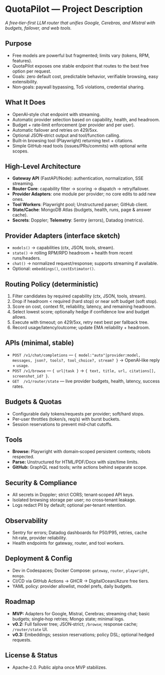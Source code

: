 # QuotaPilot — Project Description

*A free‑tier–first LLM router that unifies Google, Cerebras, and Mistral with budgets, failover, and web tools.*

## Purpose

* Free models are powerful but fragmented; limits vary (tokens, RPM, features).
* QuotaPilot exposes one stable endpoint that routes to the best free option per request.
* Goals: zero default cost, predictable behavior, verifiable browsing, easy extensibility.
* Non‑goals: paywall bypassing, ToS violations, credential sharing.

## What It Does

* OpenAI‑style chat endpoint with streaming.
* Automatic provider selection based on capability, health, and headroom.
* Budget + rate‑limit enforcement (per provider and per user).
* Automatic failover and retries on 429/5xx.
* Optional JSON‑strict output and tool/function calling.
* Built‑in browsing tool (Playwright) returning text + citations.
* Simple GitHub read tools (issues/PRs/commits) with optional write scopes.

## High‑Level Architecture

* **Gateway API** (FastAPI/Node): authentication, normalization, SSE streaming.
* **Router Core**: capability filter → scoring → dispatch → retry/failover.
* **Provider Adapters**: one module per provider; no core edits to add new ones.
* **Tool Workers**: Playwright pool; Unstructured parser; GitHub client.
* **State/Cache**: MongoDB Atlas (budgets, health, runs, page & answer cache).
* **Secrets**: Doppler; **Telemetry**: Sentry (errors), Datadog (metrics).

## Provider Adapters (interface sketch)

* `models()` → capabilities (ctx, JSON, tools, stream).
* `state()` → rolling RPM/RPD headroom + health from recent runs/headers.
* `chat()` → normalized request/response; supports streaming if available.
* Optional: `embeddings()`, `costEstimator()`.

## Routing Policy (deterministic)

1. Filter candidates by required capability (ctx, JSON, tools, stream).
2. Drop if headroom < required (hard stop) or near soft budget (soft stop).
3. Score on cost, context fit, reliability, latency, and remaining headroom.
4. Select lowest score; optionally hedge if confidence low and budget allows.
5. Execute with timeout; on 429/5xx, retry next best per fallback tree.
6. Record usage/latency/outcome; update EMA reliability + headroom.

## APIs (minimal, stable)

* `POST /v1/chat/completions` — `{ model:"auto"|provider:model, messages, json?, tools?, tool_choice?, stream? }` → OpenAI‑like reply + `usage`.
* `POST /v1/browse` — `{ url|task }` → `{ text, title, url, citations[], screenshot_id? }`.
* `GET  /v1/router/state` — live provider budgets, health, latency, success rates.

## Budgets & Quotas

* Configurable daily tokens/requests per provider; soft/hard stops.
* Per‑user throttles (token/s, req/s) with burst buckets.
* Session reservations to prevent mid‑chat cutoffs.

## Tools

* **Browse:** Playwright with domain‑scoped persistent contexts; robots respected.
* **Parse:** Unstructured for HTML/PDF/Docx with size/time limits.
* **GitHub:** GraphQL read tools; write actions behind separate scope.

## Security & Compliance

* All secrets in Doppler; strict CORS; tenant‑scoped API keys.
* Isolated browsing storage per user; no cross‑tenant leakage.
* Logs redact PII by default; optional per‑tenant retention.

## Observability

* Sentry for errors; Datadog dashboards for P50/P95, retries, cache hit‑rate, provider reliability.
* Health endpoints for gateway, router, and tool workers.

## Deployment & Config

* Dev in Codespaces; Docker Compose: `gateway`, `router`, `playwright`, `mongo`.
* CI/CD via GitHub Actions → GHCR → DigitalOcean/Azure free tiers.
* YAML policy: provider allowlist, model prefs, daily budgets.

## Roadmap

* **MVP:** Adapters for Google, Mistral, Cerebras; streaming chat; basic budgets; single‑hop retries; Mongo state; minimal logs.
* **v0.2:** Full failover tree; JSON‑strict; `/browse`; response cache; `/router/state` UI.
* **v0.3:** Embeddings; session reservations; policy DSL; optional hedged requests.

## License & Status

* Apache‑2.0. Public alpha once MVP stabilizes.

